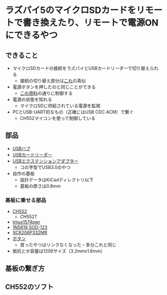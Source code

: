 # ラズパイ5のマイクロSDカードをリモートで書き換えたり、リモートで電源ONにできるやつ

## できること
- マイクロSDカードの接続をラズパイとUSBカードリーダーで切り替えられる
    - 接続の切り替え部分は[これ](https://x.com/task_jp/status/1864548270422573205)の真似
- 電源ボタンを押したのと同じことができる
    - [この資料](https://www.raspberrypi.com/documentation/computers/raspberry-pi.html#add-your-own-power-button)の通りに制御する
- 電源の状態を知れる
    - マイクロSDに供給されている電源を監視
- PCとUSB-UART的なもの（正確にはUSB CDC ACM）で繋ぐ
    - CH552マイコンを使って制御している

## 部品
- [USBハブ](https://ja.aliexpress.com/item/1005007046850790.html?spm=a2g0o.order_list.order_list_main.20.7e81585a35DO0V&gatewayAdapt=glo2jpn)
- [USBカードリーダー](https://ja.aliexpress.com/item/1005007634731826.html?spm=a2g0o.order_list.order_list_main.30.7e81585a35DO0V&gatewayAdapt=glo2jpn)
- [USBエクステンションアダプター](https://ja.aliexpress.com/item/1005007404846946.html?spm=a2g0o.order_list.order_list_main.35.7e81585a35DO0V&gatewayAdapt=glo2jpn)
    - コの字型でUSB3.0のやつ
- 自作の基板
    - 設計データはKiCadディレクトリ以下
    - 基板の厚さは0.8mm

### 基板に乗せる部品
- [CH552](https://ja.aliexpress.com/item/1005004508033849.html?spm=a2g0o.order_list.order_list_main.5.138b585aBJw2jm&gatewayAdapt=glo2jpn)
    - CH552T
- [tmux1574pwr](https://ja.aliexpress.com/item/1005007848132137.html?spm=a2g0o.order_list.order_list_main.15.138b585aBJw2jm&gatewayAdapt=glo2jpn)
- [1N5819 SOD-123](https://ja.aliexpress.com/item/1005003194674618.html?spm=a2g0o.order_list.order_list_main.20.138b585aBJw2jm&gatewayAdapt=glo2jpn)
- [XC6206P332MR](https://ja.aliexpress.com/item/1005002918096822.html?spm=a2g0o.order_list.order_list_main.5.5ee2585acfyiWX&gatewayAdapt=glo2jpn)
- [ボタン](https://ja.aliexpress.com/item/32756768334.html?spm=a2g0o.productlist.main.13.1a30k3VJk3VJE4&algo_pvid=fc0dd005-b246-4df2-92c3-029a18e87beb&algo_exp_id=fc0dd005-b246-4df2-92c3-029a18e87beb-6&pdp_npi=4%40dis%21JPY%2184%2184%21%21%210.53%210.53%21%402101590d17375500547186651ede79%2164666626003%21sea%21JP%212693366707%21X&curPageLogUid=l37UiVKB93k7&utparam-url=scene%3Asearch%7Cquery_from%3A)
    - 買ったやつはリンクなくなった・多分これと同じ
- 抵抗とか容量は1206サイズ（3.2mmx1.6mm）

## 基板の繋ぎ方

## CH552のソフト